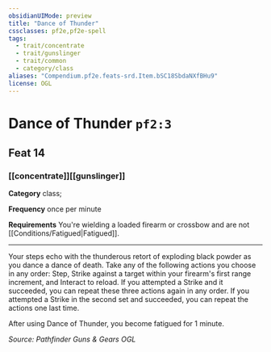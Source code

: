 ```yaml
---
obsidianUIMode: preview
title: "Dance of Thunder"
cssclasses: pf2e,pf2e-spell
tags:
  - trait/concentrate
  - trait/gunslinger
  - trait/common
  - category/class
aliases: "Compendium.pf2e.feats-srd.Item.bSC18SbdaNXfBHu9"
license: OGL
---
```

# Dance of Thunder `pf2:3`
## Feat 14
### [[concentrate]][[gunslinger]]

**Category** class; 




**Frequency** once per minute

**Requirements** You're wielding a loaded firearm or crossbow and are not [[Conditions/Fatigued|Fatigued]].

* * *

Your steps echo with the thunderous retort of exploding black powder as you dance a dance of death. Take any of the following actions you choose in any order: Step, Strike against a target within your firearm's first range increment, and Interact to reload. If you attempted a Strike and it succeeded, you can repeat these three actions again in any order. If you attempted a Strike in the second set and succeeded, you can repeat the actions one last time.

After using Dance of Thunder, you become fatigued for 1 minute.

*Source: Pathfinder Guns & Gears*
*OGL*